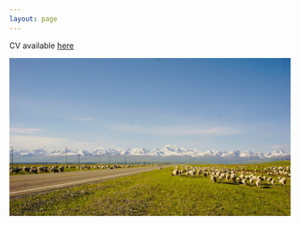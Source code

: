 ```yaml
---
layout: page
--- 
```


CV available [here](https://drive.google.com/file/d/1ryOn6eKZcutgMGoCfHyDN-lApDndCBnq/view?usp=sharing)

<img src="https://raw.githubusercontent.com/keyitang94/keyitang94.github.io/master/Images/Background.jpg">
